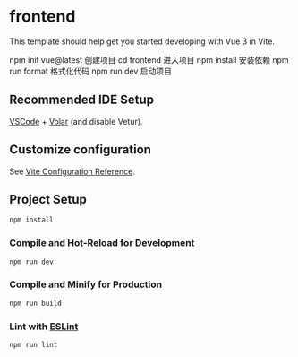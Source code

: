 # frontend

This template should help get you started developing with Vue 3 in Vite.

  npm init vue@latest   创建项目
  cd frontend         进入项目
  npm install            安装依赖
  npm run format         格式化代码
  npm run dev             启动项目

## Recommended IDE Setup

[VSCode](https://code.visualstudio.com/) + [Volar](https://marketplace.visualstudio.com/items?itemName=Vue.volar) (and disable Vetur).

## Customize configuration

See [Vite Configuration Reference](https://vitejs.dev/config/).

## Project Setup

```sh
npm install
```

### Compile and Hot-Reload for Development

```sh
npm run dev
```

### Compile and Minify for Production

```sh
npm run build
```

### Lint with [ESLint](https://eslint.org/)

```sh
npm run lint
```
